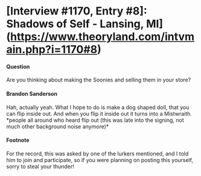 # [Interview #1170, Entry #8]: Shadows of Self - Lansing, MI](https://www.theoryland.com/intvmain.php?i=1170#8)

#### Question

Are you thinking about making the Soonies and selling them in your store?

#### Brandon Sanderson

Hah, actually yeah. What I hope to do is make a dog shaped doll, that you can flip inside out. And when you flip it inside out it turns into a Mistwraith. \*people all around who heard flip out (this was late into the signing, not much other background noise anymore)\*

#### Footnote

For the record, this was asked by one of the lurkers mentioned, and I told him to join and participate, so if you were planning on posting this yourself, sorry to steal your thunder!

